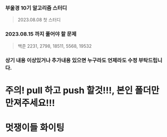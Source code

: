 ### 부울경 10기 알고리즘 스터디

> 2023.08.08 첫 스터디

### 2023.08.15 까지 풀어야 할 문제

>  백준 2231, 2798, 18511, 5568, 19532

### 상기 내용 이상있거나 추가내용 있으면 누구라도 언제라도 수정 부탁드립니다.

# 주의! pull 하고 push 할것!!!, 본인 폴더만 만져주세요!!!



# 멋쟁이들 화이팅